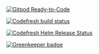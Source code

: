 [![Gitpod Ready-to-Code](https://img.shields.io/badge/Gitpod-Ready--to--Code-blue?logo=gitpod)](https://gitpod.io/#https://github.com/bjornmagnusson/express-demo) 

[![Codefresh build status]( https://g.codefresh.io/api/badges/build?repoOwner=bjornmagnusson&repoName=express-demo&branch=master&pipelineName=express-demo&accountName=bjornmagnusson&type=cf-1)]( https://g.codefresh.io/repositories/bjornmagnusson/express-demo/builds?filter=trigger:build;branch:master;service:5aa3d9854ab14c0001bc0ec8~express-demo)

[![Codefresh Helm Release Status]( https://g.codefresh.io/api/badges/release?type=cf-1&key=eyJhbGciOiJIUzI1NiJ9.NWE5ZWU1OGU2OTNiYzcwMDAxY2Y4NTQy.6tvXEnmBuJziF--yHH_3NxIv5fGaQ51zuemlPaZQZnQ&selector=micro@codefresh&name=express-demo&tillerNamespace=kube-system)]( https://g.codefresh.io/helm/releases/micro@codefresh/kube-system/express-demo/services)

[![Greenkeeper badge](https://badges.greenkeeper.io/bjornmagnusson/express-demo.svg)](https://greenkeeper.io/)
